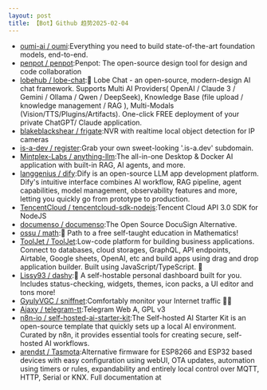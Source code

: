 ```yaml
---
layout: post
title: 【Bot】Github 趋势2025-02-04
---
```


* [oumi-ai / oumi](https://github.com/oumi-ai/oumi):Everything you need to build state-of-the-art foundation models, end-to-end.
* [penpot / penpot](https://github.com/penpot/penpot):Penpot: The open-source design tool for design and code collaboration
* [lobehub / lobe-chat](https://github.com/lobehub/lobe-chat):🤯 Lobe Chat - an open-source, modern-design AI chat framework. Supports Multi AI Providers( OpenAI / Claude 3 / Gemini / Ollama / Qwen / DeepSeek), Knowledge Base (file upload / knowledge management / RAG ), Multi-Modals (Vision/TTS/Plugins/Artifacts). One-click FREE deployment of your private ChatGPT/ Claude application.
* [blakeblackshear / frigate](https://github.com/blakeblackshear/frigate):NVR with realtime local object detection for IP cameras
* [is-a-dev / register](https://github.com/is-a-dev/register):Grab your own sweet-looking '.is-a.dev' subdomain.
* [Mintplex-Labs / anything-llm](https://github.com/Mintplex-Labs/anything-llm):The all-in-one Desktop & Docker AI application with built-in RAG, AI agents, and more.
* [langgenius / dify](https://github.com/langgenius/dify):Dify is an open-source LLM app development platform. Dify's intuitive interface combines AI workflow, RAG pipeline, agent capabilities, model management, observability features and more, letting you quickly go from prototype to production.
* [TencentCloud / tencentcloud-sdk-nodejs](https://github.com/TencentCloud/tencentcloud-sdk-nodejs):Tencent Cloud API 3.0 SDK for NodeJS
* [documenso / documenso](https://github.com/documenso/documenso):The Open Source DocuSign Alternative.
* [ossu / math](https://github.com/ossu/math):🧮 Path to a free self-taught education in Mathematics!
* [ToolJet / ToolJet](https://github.com/ToolJet/ToolJet):Low-code platform for building business applications. Connect to databases, cloud storages, GraphQL, API endpoints, Airtable, Google sheets, OpenAI, etc and build apps using drag and drop application builder. Built using JavaScript/TypeScript. 🚀
* [Lissy93 / dashy](https://github.com/Lissy93/dashy):🚀 A self-hostable personal dashboard built for you. Includes status-checking, widgets, themes, icon packs, a UI editor and tons more!
* [GyulyVGC / sniffnet](https://github.com/GyulyVGC/sniffnet):Comfortably monitor your Internet traffic 🕵️‍♂️
* [Ajaxy / telegram-tt](https://github.com/Ajaxy/telegram-tt):Telegram Web A, GPL v3
* [n8n-io / self-hosted-ai-starter-kit](https://github.com/n8n-io/self-hosted-ai-starter-kit):The Self-hosted AI Starter Kit is an open-source template that quickly sets up a local AI environment. Curated by n8n, it provides essential tools for creating secure, self-hosted AI workflows.
* [arendst / Tasmota](https://github.com/arendst/Tasmota):Alternative firmware for ESP8266 and ESP32 based devices with easy configuration using webUI, OTA updates, automation using timers or rules, expandability and entirely local control over MQTT, HTTP, Serial or KNX. Full documentation at
